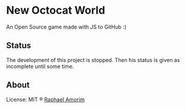 # New Octocat World

An Open Source game made with JS to GitHub :)

## Status

The development of this project is stopped. Then his status is given as incomplete until some time.

## About

License: MIT ® [Raphael Amorim](https://github.com/raphamorim/)
